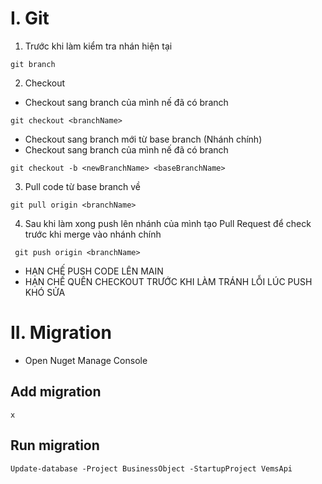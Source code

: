 # I. Git
 1. Trước khi làm kiểm tra nhán hiện tại 

 ```git
 git branch
 ```
 2. Checkout
 - Checkout sang branch của mình nế đã có branch
  ```git
 git checkout <branchName>
 ```

 - Checkout sang branch mới từ base branch (Nhánh chính)
  - Checkout sang branch của mình nế đã có branch
  ```git
 git checkout -b <newBranchName> <baseBranchName>
 ```
 
 3. Pull code từ base branch về
   ```git
 git pull origin <branchName>
 ```
 4. Sau khi làm xong push lên nhánh của mình tạo Pull Request để check trước khi merge vào nhánh chính
```git
 git push origin <branchName>
 ```

- HẠN CHẾ PUSH CODE LÊN MAIN
- HẠN CHẾ QUÊN CHECKOUT TRƯỚC KHI LÀM TRÁNH LỖI LÚC PUSH KHÓ SỬA

# II. Migration
- Open Nuget Manage Console 

## Add migration
```EF
x
```

## Run migration
```EF
Update-database -Project BusinessObject -StartupProject VemsApi
```